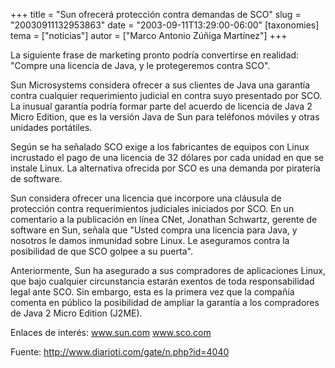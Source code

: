 +++
title = "Sun ofrecerá protección contra demandas de SCO"
slug = "20030911132953863"
date = "2003-09-11T13:29:00-06:00"
[taxonomies]
tema = ["noticias"]
autor = ["Marco Antonio Zúñiga Martínez"]
+++

La siguiente frase de marketing pronto podría convertirse en realidad:
&quot;Compre una licencia de Java, y le protegeremos contra SCO&quot;.

Sun Microsystems considera ofrecer a sus clientes de Java una garantía
contra cualquier requerimiento judicial en contra suyo presentado por
SCO. La inusual garantía podría formar parte del acuerdo de licencia de
Java 2 Micro Edition, que es la versión Java de Sun para teléfonos
móviles y otras unidades portátiles.

<!-- more -->
Según se ha señalado SCO exige a los fabricantes de equipos con Linux
incrustado el pago de una licencia de 32 dólares por cada unidad en que
se instale Linux. La alternativa ofrecida por SCO es una demanda por
piratería de software.

Sun considera ofrecer una licencia que incorpore una cláusula de
protección contra requerimientos judiciales iniciados por SCO. En un
comentario a la publicación en línea CNet, Jonathan Schwartz, gerente de
software en Sun, señala que &quot;Usted compra una licencia para Java, y
nosotros le damos inmunidad sobre Linux. Le aseguramos contra la
posibilidad de que SCO golpee a su puerta&quot;.

Anteriormente, Sun ha asegurado a sus compradores de aplicaciones Linux,
que bajo cualquier circunstancia estarán exentos de toda responsabilidad
legal ante SCO. Sin embargo, esta es la primera vez que la compañía
comenta en público la posibilidad de ampliar la garantía a los
compradores de Java 2 Micro Edition (J2ME).

Enlaces de interés: www.sun.com www.sco.com

Fuente: http://www.diarioti.com/gate/n.php?id=4040
